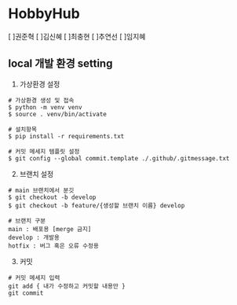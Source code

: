 # HobbyHub
[ ]권준혁
[ ]김신혜
[ ]최충현
[ ]추연선
[ ]임지혜

## local 개발 환경 setting

1. 가상환경 설정

```
# 가상환경 생성 및 접속
$ python -m venv venv
$ source . venv/bin/activate

# 설치항목
$ pip install -r requirements.txt

# 커밋 메세지 템플릿 설정
$ git config --global commit.template ./.github/.gitmessage.txt
```

2. 브랜치 설정

```
# main 브랜치에서 분깃
$ git checkout -b develop
$ git checkout -b feature/{생성할 브랜치 이름} develop

# 브랜치 구분
main : 배포용 [merge 금지]
develop : 개발용
hotfix : 버그 혹은 오류 수정용
```

3. 커밋

```
# 커밋 메세지 입력
git add { 내가 수정하고 커밋할 내용만 }
git commit

```
